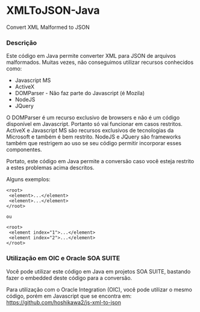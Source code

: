# XMLToJSON-Java
Convert XML Malformed to JSON

### Descrição

Este código em Java permite converter XML para JSON de arquivos malformados.
Muitas vezes, não conseguimos utilizar recursos conhecidos como:

* Javascript MS
* ActiveX
* DOMParser - Não faz parte do Javascript (é Mozila)
* NodeJS
* JQuery

O DOMParser é um recurso exclusivo de browsers e não é um código disponível em Javascript. Portanto só vai funcionar em casos restritos.
ActiveX e Javascript MS são recursos exclusivos de tecnologias da Microsoft e também é bem restrito.
NodeJS e JQuery são frameworks também que restrigem ao uso se seu código permitir incorporar esses componentes.

Portato, este código em Java permite a conversão caso você esteja restrito a estes problemas acima descritos.

Alguns exemplos:

    <root>
     <element>...</element>
     <element>...</element>
    </root>
    
    ou
    
    <root>
     <element index="1">...</element>
     <element index="2">...</element>
    </root>
    
### Utilização em OIC e Oracle SOA SUITE

Você pode utilizar este código em Java em projetos SOA SUITE, bastando fazer o embedded deste código para a conversão.

Para utilização com o Oracle Integration (OIC), você pode utilizar o mesmo código, porém em Javascript que se encontra em: https://github.com/hoshikawa2/js-xml-to-json
